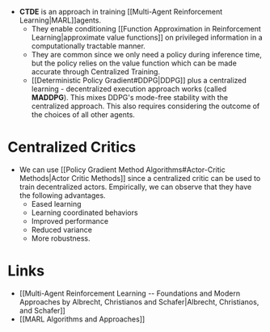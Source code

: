 * **CTDE** is an approach in training [[Multi-Agent Reinforcement Learning|MARL]]agents.
	* They enable conditioning [[Function Approximation in Reinforcement Learning|approximate value functions]] on privileged information in a computationally tractable manner. 
	* They are common since we only need a policy during inference time, but the policy relies on the value function which can be made accurate through Centralized Training. 
	* [[Deterministic Policy Gradient#DDPG|DDPG]] plus a centralized learning - decentralized execution approach works (called **MADDPG**). This mixes DDPG's mode-free stability with the centralized approach. This also requires considering the outcome of the choices of all other agents. 

# Centralized  Critics
* We can use [[Policy Gradient Method Algorithms#Actor-Critic Methods|Actor Critic Methods]] since a centralized critic can be used to train decentralized actors. Empirically, we can observe that they have the following advantages. 
	* Eased learning 
	* Learning coordinated behaviors
	* Improved performance
	* Reduced variance
	* More robustness.




# Links
* [[Multi-Agent Reinforcement Learning -- Foundations and Modern Approaches by Albrecht, Christianos and Schafer|Albrecht, Christianos, and Schafer]]
* [[MARL Algorithms and Approaches]] 